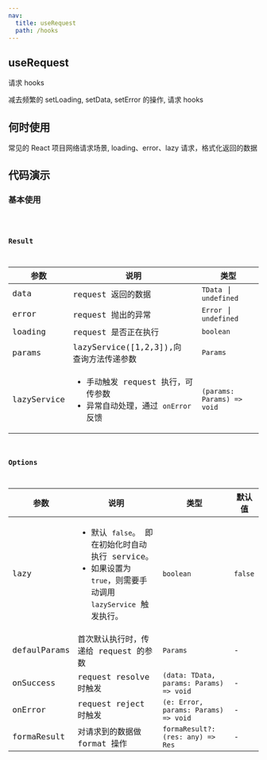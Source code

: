 ```yaml
---
nav:
  title: useRequest
  path: /hooks
---
```


## useRequest

请求 hooks

减去频繁的 setLoading, setData, setError 的操作, 请求 hooks

## 何时使用

常见的 React 项目网络请求场景, loading、error、lazy 请求，格式化返回的数据

## 代码演示

### 基本使用

<code src="../demos/UseRequestDemo1.tsx"  title="简单的使用">

### Result

| 参数 | 说明 | 类型 |
| --- | --- | --- |
| data | request 返回的数据 | `TData` \| `undefined` |
| error | request 抛出的异常 | `Error` \| `undefined` |
| loading | request 是否正在执行 | `boolean` |
| params | lazyService([1,2,3]),向 查询方法传递参数 | `Params` |
| lazyService | <ul><li> 手动触发 request 执行，可传参数</li><li>异常自动处理，通过 `onError` 反馈</li></ul> | `(params: Params) => void` |

### Options

| 参数 | 说明 | 类型 | 默认值 |
| --- | --- | --- | --- |
| lazy | <ul><li> 默认 `false`。 即在初始化时自动执行 service。</li><li>如果设置为 `true`，则需要手动调用 `lazyService` 触发执行。 </li></ul> | `boolean` | `false` |
| defaulParams | 首次默认执行时，传递给 request 的参数 | `Params` | - |
| onSuccess | request resolve 时触发 | `(data: TData, params: Params) => void` | - |
| onError | request reject 时触发 | `(e: Error, params: Params) => void` | - |
| formaResult | 对请求到的数据做 format 操作 | `formaResult?: (res: any) => Res` | - |
